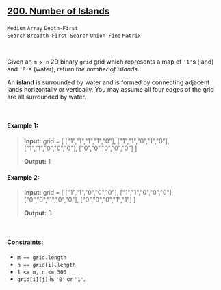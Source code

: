 ## [200. Number of Islands](https://leetcode.com/problems/number-of-islands/)

<code>Medium</code> <code>Array</code> <code>Depth-First Search</code> <code>Breadth-First Search</code> <code>Union Find</code> <code>Matrix</code>

<br>

Given an <code>m x n</code> 2D binary <code>grid</code> grid which represents a map of <code>'1'</code>s (land) and <code>'0'</code>s (water), return *the number of islands*.

An __island__ is surrounded by water and is formed by connecting adjacent lands horizontally or vertically. You may assume all four edges of the grid are all surrounded by water.

<br>

#### Example 1:

> __Input:__ grid = [ ["1","1","1","1","0"], ["1","1","0","1","0"], ["1","1","0","0","0"], ["0","0","0","0","0"] ]
>
> __Output:__ 1

#### Example 2:

> __Input:__ grid = [ ["1","1","0","0","0"], ["1","1","0","0","0"], ["0","0","1","0","0"], ["0","0","0","1","1"] ]
>
> __Output:__ 3

<br>

#### Constraints:

- <code>m == grid.length</code>
- <code>n == grid[i].length</code>
- <code>1 <= m, n <= 300</code>
- <code>grid[i][j]</code> is <code>'0'</code> or <code>'1'</code>.
